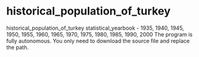 # historical_population_of_turkey
historical_population_of_turkey statistical_yearbook - 1935, 1940, 1945, 1950, 1955, 1960, 1965, 1970, 1975, 1980, 1985, 1990, 2000
The program is fully autonomous. You only need to download the source file and replace the path.
